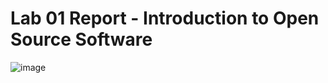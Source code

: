 # Lab 01 Report - Introduction to Open Source Software

![image](https://user-images.githubusercontent.com/68211239/149559076-37cd9d84-c427-4c98-8cd9-7a25cde923ed.png)
